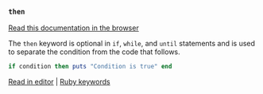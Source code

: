 ### `then`

[Read this documentation in the browser](https://github.com/Shopify/ruby-lsp/blob/main/static_docs/then.md)

The `then` keyword is optional in `if`, `while`, and `until` statements and is used to separate the condition from the code that follows.

```ruby
if condition then puts "Condition is true" end
```

[Read in editor](static_docs/then.md) | [Ruby keywords](https://docs.ruby-lang.org/en/3.3/keywords_rdoc.html)

